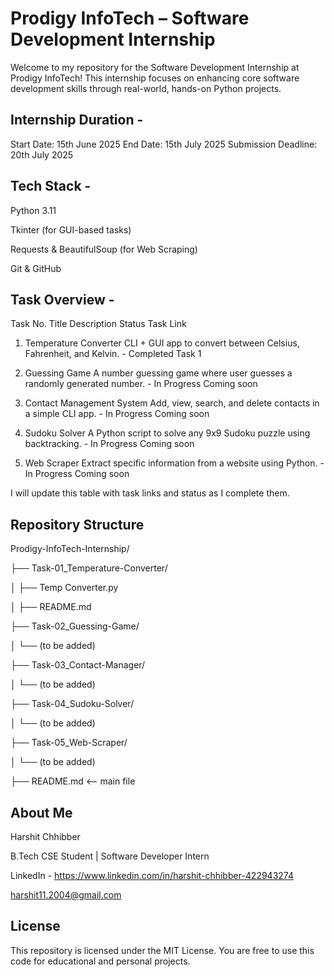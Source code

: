 # Prodigy InfoTech – Software Development Internship
Welcome to my repository for the Software Development Internship at Prodigy InfoTech!
This internship focuses on enhancing core software development skills through real-world, hands-on Python projects.

## Internship Duration -
Start Date: 15th June 2025
End Date: 15th July 2025
Submission Deadline: 20th July 2025

## Tech Stack -
Python 3.11

Tkinter (for GUI-based tasks)

Requests & BeautifulSoup (for Web Scraping)

Git & GitHub

## Task Overview -
Task No.	Title	Description	Status	Task Link

1.	Temperature Converter	CLI + GUI app to convert between Celsius, Fahrenheit, and Kelvin. -	 Completed	Task 1

2.	Guessing Game	A number guessing game where user guesses a randomly generated number.  -  In Progress	Coming soon

3.	Contact Management System	Add, view, search, and delete contacts in a simple CLI app. -  In Progress	Coming soon

4.	Sudoku Solver	A Python script to solve any 9x9 Sudoku puzzle using backtracking. -  In Progress	Coming soon

5.	Web Scraper	Extract specific information from a website using Python. -  In Progress	Coming soon

I will update this table with task links and status as I complete them.

## Repository Structure
Prodigy-InfoTech-Internship/

├── Task-01_Temperature-Converter/

│   ├── Temp Converter.py

│   ├── README.md

├── Task-02_Guessing-Game/

│   └── (to be added)

├── Task-03_Contact-Manager/

│   └── (to be added)

├── Task-04_Sudoku-Solver/

│   └── (to be added)

├── Task-05_Web-Scraper/

│   └── (to be added)

├── README.md  <-- main file

## About Me
Harshit Chhibber

B.Tech CSE Student | Software Developer Intern

LinkedIn - https://www.linkedin.com/in/harshit-chhibber-422943274

harshit11.2004@gmail.com

## License
This repository is licensed under the MIT License. You are free to use this code for educational and personal projects.
